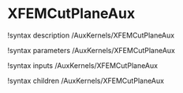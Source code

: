 <!-- MOOSE Documentation Stub: Remove this when content is added. -->

# XFEMCutPlaneAux

!syntax description /AuxKernels/XFEMCutPlaneAux

!syntax parameters /AuxKernels/XFEMCutPlaneAux

!syntax inputs /AuxKernels/XFEMCutPlaneAux

!syntax children /AuxKernels/XFEMCutPlaneAux
